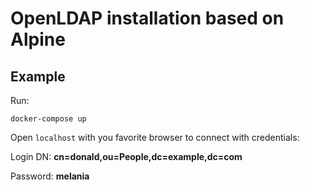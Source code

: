 # OpenLDAP installation based on Alpine


## Example

Run:
```
docker-compose up
```

Open ```localhost``` with you favorite browser to connect with credentials:

Login DN: __cn=donald,ou=People,dc=example,dc=com__

Password: __melania__

